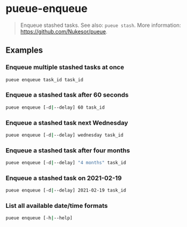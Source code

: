 # pueue-enqueue

> Enqueue stashed tasks. See also: `pueue stash`. More information: <https://github.com/Nukesor/pueue>.

## Examples

### Enqueue multiple stashed tasks at once

```bash
pueue enqueue task_id task_id
```

### Enqueue a stashed task after 60 seconds

```bash
pueue enqueue [-d|--delay] 60 task_id
```

### Enqueue a stashed task next Wednesday

```bash
pueue enqueue [-d|--delay] wednesday task_id
```

### Enqueue a stashed task after four months

```bash
pueue enqueue [-d|--delay] "4 months" task_id
```

### Enqueue a stashed task on 2021-02-19

```bash
pueue enqueue [-d|--delay] 2021-02-19 task_id
```

### List all available date/time formats

```bash
pueue enqueue [-h|--help]
```
